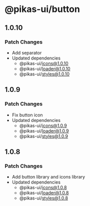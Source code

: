 # @pikas-ui/button

## 1.0.10

### Patch Changes

- Add separator
- Updated dependencies
  - @pikas-ui/icons@1.0.10
  - @pikas-ui/loader@1.0.10
  - @pikas-ui/styles@1.0.10

## 1.0.9

### Patch Changes

- Fix button icon
- Updated dependencies
  - @pikas-ui/icons@1.0.9
  - @pikas-ui/loader@1.0.9
  - @pikas-ui/styles@1.0.9

## 1.0.8

### Patch Changes

- Add button library and icons library
- Updated dependencies
  - @pikas-ui/icons@1.0.8
  - @pikas-ui/loader@1.0.8
  - @pikas-ui/styles@1.0.8
